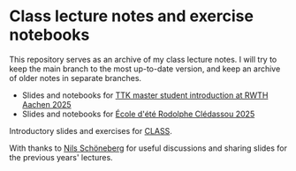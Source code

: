 # Class lecture notes and exercise notebooks
This repository serves as an archive of my class lecture notes. I will try to keep the main branch to the most up-to-date version, and keep an archive of older notes in separate branches.

- Slides and notebooks for [TTK master student introduction at RWTH Aachen 2025](https://github.com/MarkMos/class_lecture/tree/aachen-2025)
- Slides and notebooks for [École d'été Rodolphe Clédassou 2025](https://github.com/MarkMos/class_lecture/tree/ecole-euclid-2025)

Introductory slides and exercises for [CLASS](https://github.com/lesgourg/class_public).

With thanks to [Nils Schöneberg](https://schoeneberg.github.io/) for useful discussions and sharing slides for the previous years' lectures.